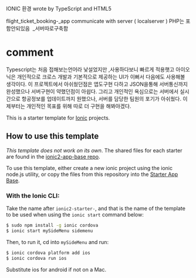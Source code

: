 

IONIC 환경
wrote by TypeScript and HTML5

flight_ticket_booking-_app  communicate with server ( localserver ) 
PHP는 포함안되있음  _서버따로구축함

# comment
Typescript는 처음 접해보는언어라 낯설었지만 ,사용하다보니 빠르게 적용햇고 아이오닉은 개인적으로 크로스 개발과 기본적으로 제공하는 UI가 이뻐서 다음에도 사용해볼 생각이다. 이 프로젝트에서 아쉬웠던점은 앱도구현 다하고 JSON을통해 서버통신까지 완성했으나 서버구현이 약했던점이 아쉽다. 그리고 개인적인 욕심으로는 서버에서 실시간으로 항공정보를 업데이트까지 원했으나, 서버를 담당한 팀원의 포기가 아쉬웠다. 이제부터는 개인적인 목표를 위해 따로 더 구현을 해봐야겠다.





This is a starter template for [Ionic](http://ionicframework.com/docs/) projects.

## How to use this template

*This template does not work on its own*. The shared files for each starter are found in the [ionic2-app-base repo](https://github.com/ionic-team/ionic2-app-base).

To use this template, either create a new ionic project using the ionic node.js utility, or copy the files from this repository into the [Starter App Base](https://github.com/ionic-team/ionic2-app-base).

### With the Ionic CLI:

Take the name after `ionic2-starter-`, and that is the name of the template to be used when using the `ionic start` command below:

```bash
$ sudo npm install -g ionic cordova
$ ionic start mySideMenu sidemenu
```

Then, to run it, cd into `mySideMenu` and run:

```bash
$ ionic cordova platform add ios
$ ionic cordova run ios
```

Substitute ios for android if not on a Mac.

